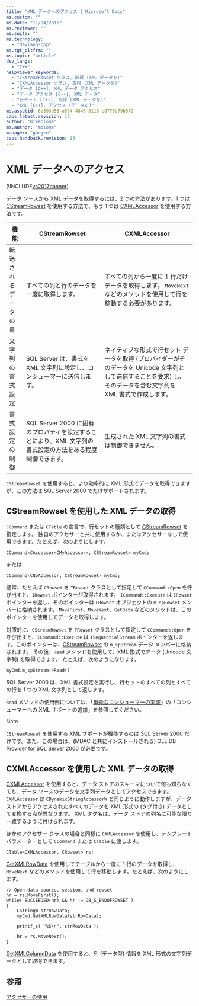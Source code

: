 ```yaml
---
title: "XML データへのアクセス | Microsoft Docs"
ms.custom: ""
ms.date: "11/04/2016"
ms.reviewer: ""
ms.suite: ""
ms.technology: 
  - "devlang-cpp"
ms.tgt_pltfrm: ""
ms.topic: "article"
dev_langs: 
  - "C++"
helpviewer_keywords: 
  - "CStreamRowset クラス, 取得 (XML データを)"
  - "CXMLAccessor クラス, 取得 (XML データを)"
  - "データ [C++], XML データ アクセス"
  - "データ アクセス [C++], XML データ"
  - "行セット [C++], 取得 (XML データを)"
  - "XML [C++], アクセス (データに)"
ms.assetid: 6b693d55-a554-4846-8118-e8773b79b572
caps.latest.revision: 13
author: "mikeblome"
ms.author: "mblome"
manager: "ghogen"
caps.handback.revision: 13
---
```

# XML データへのアクセス
[!INCLUDE[vs2017banner](../../assembler/inline/includes/vs2017banner.md)]

データ ソースから XML データを取得するには、2 つの方法があります。1 つは [CStreamRowset](../../data/oledb/cstreamrowset-class.md) を使用する方法で、もう 1 つは [CXMLAccessor](../../data/oledb/cxmlaccessor-class.md) を使用する方法です。  
  
|機能|CStreamRowset|CXMLAccessor|  
|--------|-------------------|------------------|  
|転送されるデータの量|すべての列と行のデータを一度に取得します。|すべての列から一度に 1 行だけデータを取得します。  `MoveNext` などのメソッドを使用して行を移動する必要があります。|  
|文字列の書式設定|SQL Server は、書式を XML 文字列に設定し、コンシューマーに送信します。|ネイティブな形式で行セット データを取得 \(プロバイダーがそのデータを Unicode 文字列として送信することを要求\) し、そのデータを含む文字列を XML 書式で作成します。|  
|書式設定の制御|SQL Server 2000 に固有のプロパティを設定することにより、XML 文字列の書式設定の方法をある程度制御できます。|生成された XML 文字列の書式は制御できません。|  
  
 `CStreamRowset` を使用すると、より効率的に XML 形式でデータを取得できますが、この方法は SQL Server 2000 でだけサポートされます。  
  
## CStreamRowset を使用した XML データの取得  
 `CCommand` または `CTable` の宣言で、行セットの種類として [CStreamRowset](../../data/oledb/cstreamrowset-class.md) を指定します。  独自のアクセサーと共に使用するか、またはアクセサーなしで使用できます。たとえば、次のようにします。  
  
```  
CCommand<CAccessor<CMyAccessor>, CStreamRowset> myCmd;  
```  
  
 または  
  
```  
CCommand<CNoAccessor, CStreamRowset> myCmd;  
```  
  
 通常、たとえば `CRowset` を `TRowset` クラスとして指定して `CCommand::Open` を呼び出すと、`IRowset` ポインターが取得されます。  `ICommand::Execute` は `IRowset` ポインターを返し、そのポインターは `CRowset` オブジェクトの `m_spRowset` メンバーに格納されます。  `MoveFirst`、`MoveNext`、`GetData` などのメソッドは、このポインターを使用してデータを取得します。  
  
 対照的に、`CStreamRowset` を `TRowset` クラスとして指定して `CCommand::Open` を呼び出すと、`ICommand::Execute` は `ISequentialStream` ポインターを返します。このポインターは、[CStreamRowset](../../data/oledb/cstreamrowset-class.md) の `m_spStream` データ メンバーに格納されます。  その後、`Read` メソッドを使用して、XML 形式でデータ \(Unicode 文字列\) を取得できます。  たとえば、次のようになります。  
  
```  
myCmd.m_spStream->Read()  
```  
  
 SQL Server 2000 は、XML 書式設定を実行し、行セットのすべての列とすべての行を 1 つの XML 文字列として返します。  
  
 `Read` メソッドの使用例については、「[単純なコンシューマーの実装](../../data/oledb/implementing-a-simple-consumer.md)」の「コンシューマーへの XML サポートの追加」を参照してください。  
  
> [!NOTE]
>  `CStreamRowset` を使用する XML サポートが機能するのは SQL Server 2000 だけです。また、この場合は、\(MDAC と共にインストールされる\) OLE DB Provider for SQL Server 2000 が必要です。  
  
## CXMLAccessor を使用した XML データの取得  
 [CXMLAccessor](../../data/oledb/cxmlaccessor-class.md) を使用すると、データ ストアのスキーマについて何も知らなくても、データ ソースのデータを文字列データとしてアクセスできます。  `CXMLAccessor` は `CDynamicStringAccessorW` と同じように動作しますが、データ ストアからアクセスされたすべてのデータを XML 形式の \(タグ付き\) データとして変換する点が異なります。  XML タグ名は、データ ストアの列名に可能な限り一致するように付けられます。  
  
 ほかのアクセサー クラスの場合と同様に `CXMLAccessor` を使用し、テンプレート パラメーターとして `CCommand` または `CTable` に渡します。  
  
```  
CTable<CXMLAccessor, CRowset> rs;  
```  
  
 [GetXMLRowData](../Topic/CXMLAccessor::GetXMLRowData.md) を使用してテーブルから一度に 1 行のデータを取得し、`MoveNext` などのメソッドを使用して行を移動します。たとえば、次のようにします。  
  
```  
// Open data source, session, and rowset  
hr = rs.MoveFirst();  
while( SUCCEEDED(hr) && hr != DB_S_ENDOFROWSET )  
{  
    CStringW strRowData;  
    myCmd.GetXMLRowData(strRowData);  
  
    printf_s( "%S\n", strRowData );  
  
    hr = rs.MoveNext();  
}  
```  
  
 [GetXMLColumnData](../Topic/CXMLAccessor::GetXMLColumnData.md) を使用すると、列 \(データ型\) 情報を XML 形式の文字列データとして取得できます。  
  
## 参照  
 [アクセサーの使用](../../data/oledb/using-accessors.md)